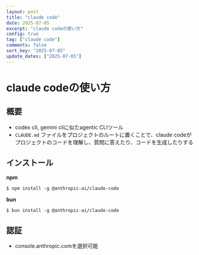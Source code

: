 ```yaml
---
layout: post
title: "claude code"
date: 2025-07-05
excerpt: "claude codeの使い方"
config: true
tag: ["claude code"]
comments: false
sort_key: "2025-07-05"
update_dates: ["2025-07-05"]
---
```


# claude codeの使い方

## 概要
 - codex cli, gemini cliに似たagentic CLIツール
 - `CLAUDE.md` ファイルをプロジェクトのルートに置くことで、claude codeがプロジェクトのコードを理解し、質問に答えたり、コードを生成したりする

## インストール

**npm**
```console
$ npm install -g @anthropic-ai/claude-code
```

**bun**
```console
$ bun install -g @anthropic-ai/claude-code
```

## 認証
 - console.anthropic.comを選択可能

 


